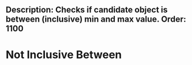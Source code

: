 Description: Checks if candidate object is between (inclusive) min and max value.
Order: 1100
---

# Not Inclusive Between